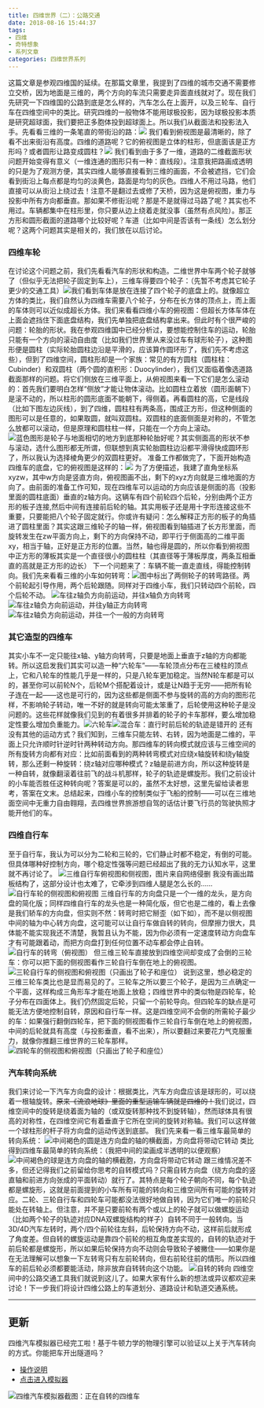 ```yaml
---
title: 四维世界（二）：公路交通
date: 2018-08-16 15:44:37
tags: 
- 四维
- 奇特想象
- 系列文章
categories: 四维世界系列
---
```


这篇文章是参观四维国的延续。在那篇文章里，我提到了四维的城市交通不需要修立交桥，因为地面是三维的，两个方向的车流只需要走异面直线就对了。现在我们先研究一下四维国的公路到底是怎么样的，汽车怎么在上面开，以及三轮车、自行车在四维空间中的类比。研究四维的一般物体不能用球极投影，因为球极投影本质是研究超球面，我们要把正多胞体投到超球面上。所以我们从截面法和投影法入手。先看看三维的一条笔直的带街沿的路：![](/img/trans400.gif)
我们看到俯视图是最清晰的，除了看不出来街沿有高度。四维的道路呢？它的俯视图是立体的柱形，但底面该是正方形吗？或者圆形让路变成圆柱？![](/img/trans401.gif)<!--more-->
我们看到由于多了一维，道路的二维截面形状问题开始变得有意义（一维连通的图形只有一种：直线段）。注意我把路画成透明的只是为了观测方便，其实四维人能够直接看到三维的画面，不会被遮挡，它们会看到街沿上每点都是均匀的淡黄色，路面是均匀的灰色。四维人不用过马路，他们直接可以从街沿上绕过去！注意不是翻过去或修了天桥，因为这是俯视图，重力与投影中所有方向都垂直。那如果不修街沿呢？那是不是就得过马路了呢？其实也不用过。车辆都集中在柱形里，你只要从边上绕着走就没事（虽然有点风险）。那正方形和圆形截面的道路哪个比较好呢？车道（比如中间是否该有一条线）怎么划分呢？这两个问题其实是相关的，我们放在以后讨论。
### 四维车轮
在讨论这个问题之前，我们先看看汽车的形状和构造。二维世界中车两个轮子就够了（但似乎无法把轮子固定到车上），三维车得要四个轮子：（先暂不考虑其它轮子更少的交通工具）![](/img/trans402.gif)我们看到车体是放在连接了四个轮子的底盘上的。就像超立方体的类比，我们自然认为四维车需要八个轮子，分布在长方体的顶点上，而上面的车体则可以近似成超长方体。我们来看看四维小车的俯视图：但超长方体车体在上面会遮挡住下面底盘结构，我们先单独把底盘结构拿出来。但此时有个很严峻的问题：轮胎的形状。我在参观四维国中已经分析过，要想能控制住车的运动，轮胎只能有一个方向的滚动自由度（比如我们世界里从来没过车有球形轮子），这种图形便是圆柱（实际轮胎圆柱边沿是平滑的，应该算作圆环形了，我们先不考虑这些），但到了四维空间，圆柱形却是一个家族：常见的有方圆柱（圆柱柱：Cubinder）和双圆柱（两个圆的直积形：Duocylinder），我们又面临着像选道路截面那样的问题。将它们侧放在三维平面上，从俯视图来看一下它们是怎么滚动的：首先我们要明白怎样“侧放”才能让物体滚动。比如圆柱立着放（圆形面朝下）是滚不动的，所以柱形的圆形底面不能朝下，得侧着。再看圆柱的高，它是线段（比如下图左边灰线），到了四维，圆柱柱有两条高，围成正方形，但这种侧面的图形可以是任意的，如果取圆，就叫双圆柱。双圆柱的底面侧面是对称的，不管怎么放都可以滚动，但是原理和圆柱柱一样，只能在一个方向上滚动。![蓝色图形是轮子与地面相切的地方](/img/trans403.gif)到底那种轮胎好呢？其实侧面高的形状不参与滚动，选什么图形都无所谓，但联想到真实轮胎圆柱边沿都平滑得快成圆环形了，所以我认为选择棱角更少的双圆柱更好。
准备工作都做完了，下面开始构造四维车的底盘，它的俯视图是这样的：![](/img/trans404.gif)
为了方便描述，我建了直角坐标系xyzw，其中w方向是竖直方向，俯视图画不出，剩下的xyz方向就是三维地面的方向了。由前面的准备工作可知，现在四维车可以运动的方向应该是侧面的高（投影里面的圆柱底面）垂直的z轴方向。这辆车有四个前轮四个后轮，分别由两个正方形的板子连接,然后中间有连接前后轮的轴。其实用板子还是用十字形连接这些不重要，只要能把八个轮子固定就行。你或许有疑问：怎么解释正方形的板子的角插进了圆柱里面？其实这跟三维轮子的轴一样，俯视图看到轴插进了长方形里面，而旋转发生在zw平面方向上，剩下的方向保持不动，即平行于侧面高的二维平面xy，相当于轴，正好是正方形的位置。当然，轴也得是圆的，所以你看到俯视图中正方形的薄板其实是一个直径很小的圆柱柱（其直径等于薄板厚度，两条互相垂直的高就是正方形的边长）
下一个问题来了：车辆不能一直走直线，得能控制转向。我们先来看看三维的小车如何转弯：![](/img/trans405.gif)图中标出了两侧轮子的转弯路径。两个前轮起引导作用，两个后轮跟随。同样对于四维小车，我们只转动四个前轮，四个后轮不动。
![车往z轴负方向前运动，并往x轴负方向转弯](/img/trans406.gif)
![车往z轴负方向前运动，并往y轴正方向转弯](/img/trans407.gif)
![车往z轴负方向前运动，并往一个一般的方向转弯](/img/trans408.gif)
### 其它造型的四维车
其实小车不一定只能往x轴、y轴方向转弯，只要是地面上垂直于z轴的方向都能转。所以这启发我们其实可以造一种“六轮车”——车轮顶点分布在三棱柱的顶点上，它和八轮车的性能几乎是一样的，只是八轮车更加稳定。当然N轮车都是可以的，甚至你可以前轮N个，后轮M个搭配着设计，或是让N趋于无穷——把所有轮子连在一起——这也是可行的，因为这些都是侧面不参与旋转的高的方向的图形花样，不影响轮子转动，唯一不好的就是转向可能太笨重了，后轮使用这种轮子是没问题的。这些花样就像我们见到的有着很多并排着的轮子的卡车那样，要么增加稳定性要么增加负重能力。![六轮车](/img/trans409.gif)![混合车：直行时前后轮的轨迹是错开的](/img/trans410.gif)
<a name="selfchhe"></a>还有没有其他的运动方式？我们知到，三维车只能左转、右转，因为地面是二维的，平面上只允许顺时针逆时针两种转动方向。那四维车的转向模式就应该与三维空间的所有旋转方向都有对应：比如前面看到的两种转弯模式对应绕x轴旋转和绕y轴旋转，那么还剩一种旋转：绕z轴对应哪种模式？z轴是前进方向，所以这种旋转是一种自转，就像翻滚着往前飞的战斗机那样，轮子的轨迹是螺旋形。我们之前设计的小车能否胜任这种转向呢？答案是可以的，虽然不太好想，这里先留给读者思考，答案在文末。总结起来，四维小车的控制类似于飞船的控制——可以在三维地面空间中无重力自由翱翔，去四维世界旅游想自驾的话估计要飞行员的驾驶执照才能开他们的车。

### 四维自行车
至于自行车，我认为可以分为二轮和三轮的，它们静止时都不稳定，有倒的可能。但具体哪种好控制方向，哪个稳定性强等问题已经超出了我的无力认知水平，这里就不再讨论了。
![三维自行车俯视图和侧视图，图片来自网络侵删](/img/trans400.jpg)
我没有画出踏板结构了，这部分设计也太难了，它牵涉到四维人腿是怎么长的……
![自行车轮的侧视图和俯视图](/img/trans401.jpg)
三维自行车的方向盘只是一个一维的龙头，是方向盘的简化版；同样四维自行车的龙头也是一种简化版，但它也是二维的，看上去像是我们轿车的方向盘，但实则不然：转弯时把它掰歪（如下如），而不是以侧视图中间的轴为中心转方向盘，这可能可以让自行车做自转的转向，但摩擦力很大，具体能不能实现我还不清楚，我暂且认为不能，因为你必须有一定速度转动方向盘车才有可能跟着动，而把方向盘打到任何位置不动车都会停止自转。
![自行车的转弯（俯视图）](/img/trans402.jpg)
但三维三轮车直接放到四维空间却变成了会倒的三轮车：你可以把下面的侧视图看作三轮自行车倒在地上的俯视图。
![三轮自行车的侧视图和俯视图（只画出了轮子和座位）](/img/trans411.gif)
说到这里，想必稳定的三维三轮车类比也是显而易见的了。三轮车之所以要三个轮子，是因为三点确定一个平面，这样构成三角形车才能在地面上放稳；四维世界中的类似物是四轮车，轮子分布在四面体上。我们仍然固定后轮，只留一个前轮导向。但四轮车的缺点是可能无法方便地控制自转，原因和自行车一样。这是四维空间不会倒的所需轮子最少的车：如果强行翻倒四轮车，把下面的侧视图看作三轮自行车倒在地上的俯视图，中间的后轮就具有高度（与投影垂直，看不出来），所以要翻过来要花力气克服重力，就像你推翻三维世界的三轮车那样。
![四轮车的侧视图和俯视图（只画出了轮子和座位）](/img/trans415.gif)
### 汽车转向系统
我们来讨论一下汽车方向盘的设计：根据类比，汽车方向盘应该是球形的，可以绕着一根轴旋转。~~原来《流浪地球》里面的重型运输车辆就是四维的！~~我们说过，四维空间中的旋转是绕着面为轴的（或双旋转那种找不到旋转轴），然而球体具有很高的对称性，在四维空间它有着垂直于它所在空间的旋转对称轴。我们可以这样做一个球柱形的杆子将方向盘的运动传送到底部。
我们先来看一看三维车最简单的转向系统：
![中间褐色的圆是连方向盘的轴的横截面，方向盘将带动它转动](/img/trans412.gif)
类比得到四维车最简单的转向系统：（我把中间的梁画成半透明的以便观察）
![中间褐色的球是连方向盘的轴的横截胞，方向盘将带动它转动](/img/trans413.gif)
跟三维情况差不多，但还记得我们之前留给你思考的自转模式吗？只需自转方向盘（绕方向盘的竖直轴和前进方向张成的平面转动）就行了。其特点是每个轮子朝向不同，每个轨迹都是螺旋形，这就是前面提到的小车所有可能的转向和三维空间所有可能的旋转对应。二轮、三轮自行车和四轮车可能都没法很好地做自转，因为它们唯一的前轮只能处在转轴上。但注意，并不是只要前轮有两个或以上的轮子就可以做螺旋运动（比如两个轮子的轨迹对应DNA双螺旋结构的样子）自转不同于一般转向。当3D/4D汽车左转时，两个/四个前轮往左斜，后轮保持方向不动，这样前后就形成了角度差。但自转的螺旋运动是靠四个前轮的相互角度差实现的，自转的轨迹对于前后轮都是螺旋形，所以如果后轮保持方向不动则会导致轮子被撇住——如果你是在无法理解可以想象一下左转弯只有左前轮转向，但右前轮往前的情形。所以四维车的前后轮必须都要能活动，除非放弃自转转向这个功能。
![自转的转向](/img/trans414.gif)
四维空间中的公路交通工具我们就说到这儿了。如果大家有什么新的想法或异议都欢迎来讨论！下一步我们将设计四维公路上的车道划分、道路设计和轨道交通系统。

---
## 更新
四维汽车模拟器已经完工啦！基于牛顿力学的物理引擎可以验证以上关于汽车转向的方式。你能把车开出隧道吗？
- [操作说明](/archives/newton4/#more)
- [点击进入模拟器](/4dViewer/physique/car.html)

![四维汽车模拟器截图：正在自转的四维车](/img/newtonf002.jpg)
